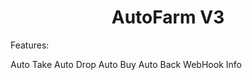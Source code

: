 <div align="center">

# AutoFarm V3

</div>



Features:

Auto Take
Auto Drop
Auto Buy
Auto Back
WebHook Info


